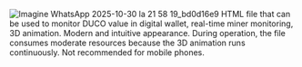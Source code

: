 ![Imagine WhatsApp 2025-10-30 la 21 58 19_bd0d16e9](https://github.com/user-attachments/assets/889d36be-db99-4b38-8895-3803a0dd04f9)
HTML file that can be used to monitor DUCO value in digital wallet, real-time miner monitoring, 3D animation. Modern and intuitive appearance. During operation, the file consumes moderate resources because the 3D animation runs continuously. Not recommended for mobile phones.

